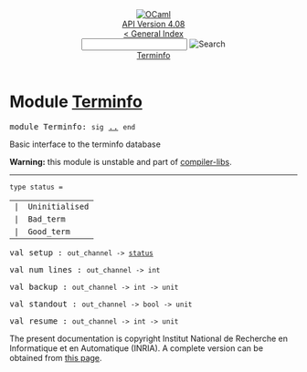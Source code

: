 <!-- ((! set title API !)) ((! set documentation !)) ((! set api !)) ((! set nobreadcrumb !)) -->
<div class="api"><header><nav class="toc brand"><a class="brand" href="https://ocaml.org/"><img src="colour-logo-gray.svg" class="svg" alt="OCaml"></a></nav><nav class="toc"><div class="toc_version"><a href="/docs" id="version-select">API Version 4.08</a></div><a href="index.html">&lt; General Index</a><div class="api_search"><input type="text" name="apisearch" id="api_search" oninput="mySearch(false);" onkeypress="this.oninput();" onclick="this.oninput();" onpaste="this.oninput();">
<img src="search_icon.svg" alt="Search" class="svg" onclick="mySearch(false)"></div>
<div id="search_results"></div><div class="toc_title"><a href="#top">Terminfo</a></div><ul></ul></nav></header>

<h1>Module <a href="type_Terminfo.html">Terminfo</a></h1>

<pre><span id="MODULETerminfo"><span class="keyword">module</span> Terminfo</span>: <code class="code"><span class="keyword">sig</span></code> <a href="Terminfo.html">..</a> <code class="code"><span class="keyword">end</span></code></pre><div class="info module top">
<div class="info-desc">
<p>Basic interface to the terminfo database</p>

<p><b>Warning:</b> this module is unstable and part of
  <a href="Compiler_libs.html">compiler-libs</a>.</p>
</div>
</div>
<hr width="100%">

<pre><code><span id="TYPEstatus"><span class="keyword">type</span> <code class="type"></code>status</span> = </code></pre><table class="typetable">
<tbody><tr>
<td align="left" valign="top">
<code><span class="keyword">|</span></code></td>
<td align="left" valign="top">
<code><span id="TYPEELTstatus.Uninitialised"><span class="constructor">Uninitialised</span></span></code></td>

</tr>
<tr>
<td align="left" valign="top">
<code><span class="keyword">|</span></code></td>
<td align="left" valign="top">
<code><span id="TYPEELTstatus.Bad_term"><span class="constructor">Bad_term</span></span></code></td>

</tr>
<tr>
<td align="left" valign="top">
<code><span class="keyword">|</span></code></td>
<td align="left" valign="top">
<code><span id="TYPEELTstatus.Good_term"><span class="constructor">Good_term</span></span></code></td>

</tr></tbody></table>



<pre><span id="VALsetup"><span class="keyword">val</span> setup</span> : <code class="type">out_channel -&gt; <a href="Terminfo.html#TYPEstatus">status</a></code></pre>
<pre><span id="VALnum_lines"><span class="keyword">val</span> num_lines</span> : <code class="type">out_channel -&gt; int</code></pre>
<pre><span id="VALbackup"><span class="keyword">val</span> backup</span> : <code class="type">out_channel -&gt; int -&gt; unit</code></pre>
<pre><span id="VALstandout"><span class="keyword">val</span> standout</span> : <code class="type">out_channel -&gt; bool -&gt; unit</code></pre>
<pre><span id="VALresume"><span class="keyword">val</span> resume</span> : <code class="type">out_channel -&gt; int -&gt; unit</code></pre>
<div class="copyright">The present documentation is copyright Institut National de Recherche en Informatique et en Automatique (INRIA). A complete version can be obtained from <a href="http://caml.inria.fr/pub/docs/manual-ocaml/">this page</a>.</div></div>